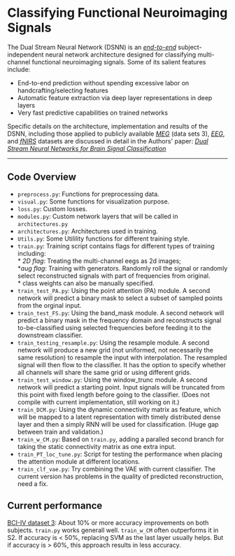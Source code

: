 # Classifying Functional Neuroimaging Signals

The Dual Stream Neural Network (DSNN) is an [*end-to-end*](https://towardsdatascience.com/e2e-the-every-purpose-ml-method-5d4f20dafee4) subject-independent neural network architecture designed for classifying multi-channel functional neuroimaging signals.  Some of its salient features include:

* End-to-end prediction without spending excessive labor on handcrafting/selecting features
* Automatic feature extraction via deep layer representations in deep layers
* Very fast predictive capabilities on trained networks 

Specific details on the architecture, implementation and results of the DSNN, including those applied to publicly available [*MEG*](https://www.bbci.de/competition/iv/) (data sets 3), [*EEG*](http://epileptologie-bonn.de/cms/front_content.php?idcat=193&lang=3), and [*fNIRS*](https://figshare.com/articles/dataset/Open_access_fNIRS_dataset_for_classification_of_the_unilateral_finger-_and_foot-tapping/9783755) datasets are discussed in detail in the Authors' paper: [*Dual Stream Neural Networks for Brain Signal Classification*](https://iopscience.iop.org/article/10.1088/1741-2552/abc903/meta)  

***
 
## Code Overview

* `preprocess.py`: Functions for preprocessing data.   
* `visual.py`: Some functions for visualization purpose. 
* `loss.py`: Custom losses.     
* `modules.py`: Custom network layers that will be called in `architectures.py`  
* `architectures.py`: Architectures used in training.    
* `Utils.py`: Some Utilility functions for different training style.      
* `train.py`: Training script contains flags for different types of training including:       
                   * _2D flag_: Treating the multi-channel eegs as 2d images;    
                   *_aug flag_: Training with generators. Randomly roll the signal or randomly select reconstructed signals with  part of frequencies from original.    
                   * class weights can also be manually specified.    
* `train_test_PA.py`: Using the point attention (PA) module. A second network will predict a binary mask to select a subset of sampled points from the orginal input.    
* `train_test_FS.py`: Using the band_mask module. A second network will predict a binary mask in the frequency domain and reconstructs signal to-be-classified using selected frequencies before feeding it to the downstream classifier.    
* `train_testing_resample.py`: Using the resample module. A second network will produce a new grid (not uniformed, not necessarily the same resolution) to resample the input with interpolation. The resampled signal will then flow to the classifier.  It has the option to specify whether all channels will share the same grid or using different grids.    
* `train_test_window.py`: Using the window_trunc module. A second network will predict a starting point. Input signals will be truncated from this point with fixed length before going to the classifier. (Does not compile with current implementation, still working on it.)  
* `train_DCM.py`: Using the dynamic connectivity matrix as feature, which will be mapped to a latent representation with timely distributed dense layer and then a simply RNN will be used for classification. (Huge gap between train and validation.)
* `train_w_CM.py`: Based on `train.py`, adding a paralled second branch for taking the static connectivity matrix as one extra input.      
* `train_PT_loc_tune.py`: Script for testing the performance when placing the attention module at different locations.  
* `train_clf_vae.py`: Try combining the VAE with current classifier. The current version has problems in the quality of predicted reconstruction, need a fix.  

## Current performance  
[BCI-IV dataset 3](http://www.bbci.de/competition/iv/results/index.html#dataset3):  About 10% or more accuracy improvements on both subjects. `train.py` works generall well. `train_w_CM` often outperforms it in S2. If accuracy is < 50%, replacing SVM as the last layer usually helps. But if accuracy is > 60%, this approach results in less accuracy.
